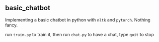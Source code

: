 ## basic_chatbot

Implementing a basic chatbot in python with ```nltk``` and ```pytorch```. Nothing fancy.

run ```train.py``` to train it, then run ```chat.py``` to have a chat, type ```quit``` to stop
